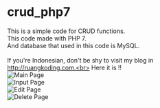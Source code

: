 # crud_php7

This is a simple code for CRUD functions.<br>
This code made with PHP 7.<br>
And database that used in this code is MySQL.<br>
<br>
If you're Indonesian, don't be shy to visit my blog in http://ruangkoding.com.<br>
Here it is !!<br>
![Main Page](http://ruangkoding.com/wp-content/uploads/2017/07/Screenshot-from-2017-07-09-23-04-54.png)<br>
![Input Page](http://ruangkoding.com/wp-content/uploads/2017/07/Screenshot-from-2017-07-09-23-05-37.png)<br>
![Edit Page](http://ruangkoding.com/wp-content/uploads/2017/07/Screenshot-from-2017-07-09-23-06-05.png)<br>
![Delete Page](http://ruangkoding.com/wp-content/uploads/2017/07/Screenshot-from-2017-07-09-23-06-14.png)<br>
